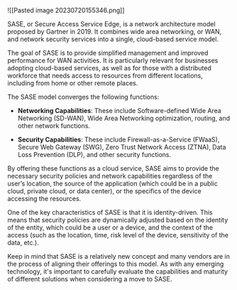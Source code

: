 

![[Pasted image 20230720155346.png]]

SASE, or Secure Access Service Edge, is a network architecture model proposed by Gartner in 2019. It combines wide area networking, or WAN, and network security services into a single, cloud-based service model.

The goal of SASE is to provide simplified management and improved performance for WAN activities. It is particularly relevant for businesses adopting cloud-based services, as well as for those with a distributed workforce that needs access to resources from different locations, including from home or other remote places.

The SASE model converges the following functions:

- **Networking Capabilities**: These include Software-defined Wide Area Networking (SD-WAN), Wide Area Networking optimization, routing, and other network functions.
    
- **Security Capabilities**: These include Firewall-as-a-Service (FWaaS), Secure Web Gateway (SWG), Zero Trust Network Access (ZTNA), Data Loss Prevention (DLP), and other security functions.
    

By offering these functions as a cloud service, SASE aims to provide the necessary security policies and network capabilities regardless of the user’s location, the source of the application (which could be in a public cloud, private cloud, or data center), or the specifics of the device accessing the resources.

One of the key characteristics of SASE is that it is identity-driven. This means that security policies are dynamically adjusted based on the identity of the entity, which could be a user or a device, and the context of the access (such as the location, time, risk level of the device, sensitivity of the data, etc.).

Keep in mind that SASE is a relatively new concept and many vendors are in the process of aligning their offerings to this model. As with any emerging technology, it's important to carefully evaluate the capabilities and maturity of different solutions when considering a move to SASE.